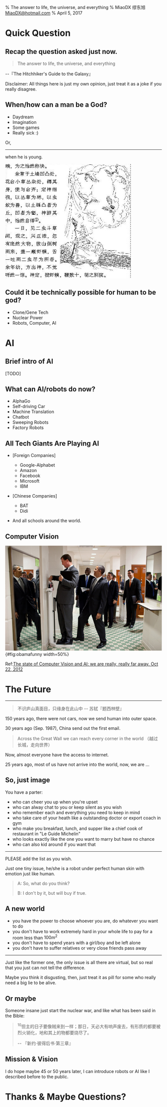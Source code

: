 % The answer to life, the universe, and everything
% MiaoDX 缪东旭 MiaoDX@hotmail.com
% April 5, 2017

# Quick Question

## Recap the question asked just now.

>The answer to life, the universe, and everything
>
--『The Hitchhiker's Guide to the Galaxy』

Disclaimer: All things here is just my own opinion, just treat it as a joke if you really disagree.

## When/how can a man be a God?

* Daydream
* Imagination
* Some games
* Really sick :)

Or, 

---

when he is young.

![『童趣』-- 沈复](pics/child.jpg)

## Could it be technically possible for human to be god?

* Clone/Gene Tech
* Nuclear Power
* Robots, Computer, AI


# AI

## Brief intro of AI

[TODO]

## What can AI/robots do now?

* AlphaGo
* Self-driving Car
* Machine Translation
* Chatbot
* Sweeping Robots
* Factory Robots

## All Tech Giants Are Playing AI

* [Foreign Companies]
    - Google-Alphabet
    - Amazon
    - Facebook
    - Microsoft
    - IBM

* [Chinese Companies]
    - BAT
    - Didi

* And all schools around the world.

## Computer Vision

![Far away from AI](pics/obamafunny.jpg){#fig:obamafunny width=50%}

Ref:[The state of Computer Vision and AI: we are really, really far away. Oct 22, 2012](https://karpathy.github.io/2012/10/22/state-of-computer-vision/)


# The Future

---

>不识庐山真面目，只缘身在此山中
> -- 苏轼『题西林壁』

150 years ago, there were not cars, now we send human into outer space.

30 years ago (Sep. 1987), China send out the first email.

>Across the Great Wall we can reach every corner in the world
>（越过长城，走向世界）

Now, almost everyone have the access to internet.

25 years ago, most of us have not arrive into the world, now, we are ... 

## So, just image

You have a parter:

* who can cheer you up when you're upset
* who can alway chat to you or keep silent as you wish
* who remember each and everything you need to keep in mind
* who take care of your heath like a outstanding doctor or export coach in gym
* who make you breakfast, lunch, and supper like a chief cook of restaurant in "Le Guide Michelin"
* who looks exactly like the one you want to marry but have no chance
* who can also kid around if you want that

---

PLEASE add the list as you wish.

Just one tiny issue, he/she is a robot under perfect human skin with emotion just like human.

>A: So, what do you think?
>
>B: I don't by it, but will buy if true.


## A new world

* you have the power to choose whoever you are, do whatever you want to do
* you don't have to work extremely hard in your whole life to pay for a room less than $100m^2$
* you don't have to spend years with a girl/boy and be left alone
* you don't have to suffer relatives or very close friends pass away

---

Just like the former one, the only issue is all there are virtual, but so real that you just can not tell the difference.

Maybe you think it disgusting, then, just treat it as pill for some who really need a big lie to be alive.


## Or maybe

Someone insane just start the nuclear war, and like what has been said in the Bible:

>${}^{10}$但主的日子要像贼来到一样；那日，天必大有响声废去，有形质的都要被烈火销化，地和其上的物都要烧尽了。
>
> -- 『新约·彼得后书·第三章』


## Mission & Vision

I do hope maybe 45 or 50 years later, I can introduce robots or AI like I described before to the public.


# Thanks & Maybe Questions?